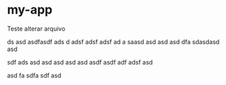 # my-app

Teste alterar arquivo

 ds asd asdfasdf ads d adsf adsf adsf ad a saasd
 asd 
 asd asd
 dfa sdasdasd asd

sdf ads asd asd asd asd asd asdf asdf
 adf
  adsf
  asd

  asd
  fa
  sdfa
  sdf
  asd

